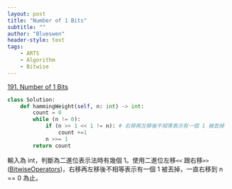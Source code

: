 ```yaml
---
layout: post
title: "Number of 1 Bits"
subtitle: ""
author: "Blueswen"
header-style: text
tags:
    - ARTS
    - Algorithm
    - Bitwise
---
```


[191. Number of 1 Bits](https://leetcode.com/problems/number-of-1-bits/submissions/)

```python
class Solution:
    def hammingWeight(self, n: int) -> int:
        count = 0
        while (n != 0):
            if (n >> 1 << 1 != n): # 右移再左移後不相等表示有一個 1 被丟掉
                count +=1
            n >>= 1
        return count
```

輸入為 int，判斷為二進位表示法時有幾個 1。使用二進位左移`<<` 跟右移`>>`([BitwiseOperators](https://wiki.python.org/moin/BitwiseOperators))，右移再左移後不相等表示有一個 1 被丟掉，一直右移到 n == 0 為止。
